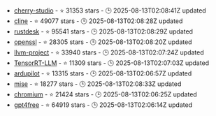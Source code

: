 - [cherry-studio](https://github.com/CherryHQ/cherry-studio) - ⭐ 31353 stars - 🕒 2025-08-13T02:08:41Z updated
- [cline](https://github.com/cline/cline) - ⭐ 49077 stars - 🕒 2025-08-13T02:08:28Z updated
- [rustdesk](https://github.com/rustdesk/rustdesk) - ⭐ 95541 stars - 🕒 2025-08-13T02:08:29Z updated
- [openssl](https://github.com/openssl/openssl) - ⭐ 28305 stars - 🕒 2025-08-13T02:08:20Z updated
- [llvm-project](https://github.com/llvm/llvm-project) - ⭐ 33940 stars - 🕒 2025-08-13T02:07:24Z updated
- [TensorRT-LLM](https://github.com/NVIDIA/TensorRT-LLM) - ⭐ 11309 stars - 🕒 2025-08-13T02:07:03Z updated
- [ardupilot](https://github.com/ArduPilot/ardupilot) - ⭐ 13315 stars - 🕒 2025-08-13T02:06:57Z updated
- [mise](https://github.com/jdx/mise) - ⭐ 18277 stars - 🕒 2025-08-13T02:08:33Z updated
- [chromium](https://github.com/chromium/chromium) - ⭐ 21424 stars - 🕒 2025-08-13T02:06:25Z updated
- [gpt4free](https://github.com/xtekky/gpt4free) - ⭐ 64919 stars - 🕒 2025-08-13T02:06:14Z updated
